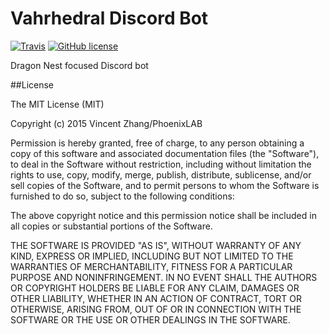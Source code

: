 Vahrhedral Discord Bot
========

[![Travis](https://img.shields.io/travis/vincentzhang96/VahrhedralBot.svg?style=flat-square)](https://travis-ci.org/vincentzhang96/VahrhedralBot)
[![GitHub license](https://img.shields.io/badge/license-MIT-blue.svg?style=flat-square)](https://github.com/vincentzhang96/VahrhedralBot/blob/master/LICENSE)

Dragon Nest focused Discord bot

##License

The MIT License (MIT)

Copyright (c) 2015 Vincent Zhang/PhoenixLAB

Permission is hereby granted, free of charge, to any person obtaining a copy
of this software and associated documentation files (the "Software"), to deal
in the Software without restriction, including without limitation the rights
to use, copy, modify, merge, publish, distribute, sublicense, and/or sell
copies of the Software, and to permit persons to whom the Software is
furnished to do so, subject to the following conditions:

The above copyright notice and this permission notice shall be included in all
copies or substantial portions of the Software.

THE SOFTWARE IS PROVIDED "AS IS", WITHOUT WARRANTY OF ANY KIND, EXPRESS OR
IMPLIED, INCLUDING BUT NOT LIMITED TO THE WARRANTIES OF MERCHANTABILITY,
FITNESS FOR A PARTICULAR PURPOSE AND NONINFRINGEMENT. IN NO EVENT SHALL THE
AUTHORS OR COPYRIGHT HOLDERS BE LIABLE FOR ANY CLAIM, DAMAGES OR OTHER
LIABILITY, WHETHER IN AN ACTION OF CONTRACT, TORT OR OTHERWISE, ARISING FROM,
OUT OF OR IN CONNECTION WITH THE SOFTWARE OR THE USE OR OTHER DEALINGS IN THE
SOFTWARE.

